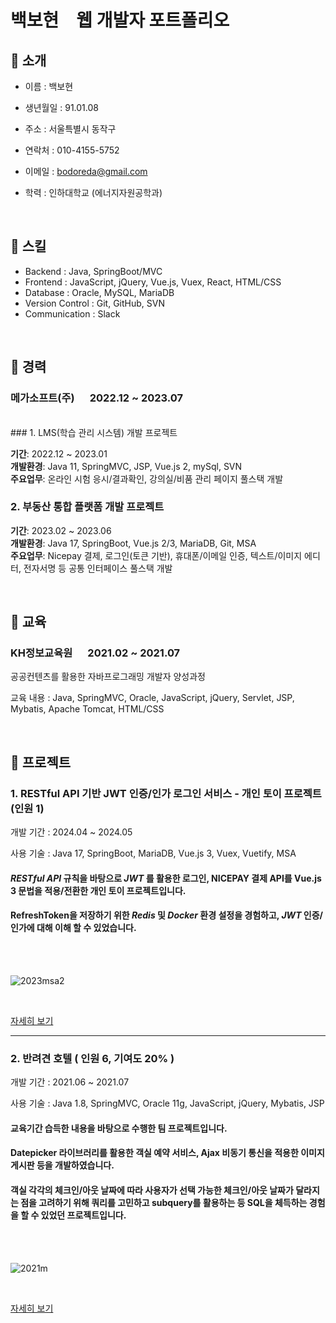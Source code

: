 # 백보현 웹 개발자 포트폴리오

## 📌 소개
- 이름 : 백보현
- 생년월일 : 91.01.08  
- 주소 : 서울특별시 동작구
- 연락처 : 010-4155-5752
- 이메일 : bodoreda@gmail.com
- 학력 : 인하대학교 (에너지자원공학과)

  <br>

## 📌 스킬
- Backend : Java, SpringBoot/MVC
- Frontend : JavaScript, jQuery, Vue.js, Vuex, React, HTML/CSS
- Database : Oracle, MySQL, MariaDB
- Version Control : Git, GitHub, SVN
- Communication : Slack

<br>

## 📌 경력
### 메가소프트(주)   2022.12 ~ 2023.07  
<br>
### 1. LMS(학습 관리 시스템) 개발 프로젝트

**기간**: 2022.12 ~ 2023.01  
**개발환경**: Java 11, SpringMVC, JSP, Vue.js 2, mySql, SVN  
**주요업무**: 온라인 시험 응시/결과확인, 강의실/비품 관리 페이지 풀스택 개발


### 2. 부동산 통합 플랫폼 개발 프로젝트

**기간**: 2023.02 ~ 2023.06  
**개발환경**: Java 17, SpringBoot, Vue.js 2/3, MariaDB, Git, MSA  
**주요업무**: Nicepay 결제, 로그인(토큰 기반), 휴대폰/이메일 인증, 텍스트/이미지 에디터, 전자서명 등 공통 인터페이스 풀스택 개발

<br>

## 📌 교육
### KH정보교육원   2021.02 ~ 2021.07
공공컨텐츠를 활용한 자바프로그래밍 개발자 양성과정

교육 내용 : Java, SpringMVC, Oracle, JavaScript, jQuery, Servlet, JSP, Mybatis, Apache Tomcat, HTML/CSS

<br>

## 📌 프로젝트
### 1. RESTful API 기반 JWT 인증/인가 로그인 서비스 - 개인 토이 프로젝트(인원 1)

개발 기간 : 2024.04 ~ 2024.05

사용 기술 : Java 17, SpringBoot, MariaDB, Vue.js 3, Vuex, Vuetify, MSA

#### _RESTful API_ 규칙을 바탕으로 _JWT_ 를 활용한 로그인, NICEPAY 결제 API를 Vue.js 3 문법을 적용/전환한 개인 토이 프로젝트입니다.

#### RefreshToken을 저장하기 위한 _Redis_ 및 _Docker_ 환경 설정을 경험하고, _JWT_ 인증/인가에 대해 이해 할 수 있었습니다.
<br>
<br>

![2023msa2](https://github.com/bodoreda/portfolio/assets/78584015/697b2257-a28f-4856-924a-fb8129894d31)

<br>

[자세히 보기](https://github.com/bodoreda/2023Member)

---

### 2. 반려견 호텔 ( 인원 6, 기여도 20% )
개발 기간 : 2021.06 ~ 2021.07

사용 기술 : Java 1.8, SpringMVC, Oracle 11g, JavaScript, jQuery, Mybatis, JSP

#### 교육기간 습득한 내용을 바탕으로 수행한 팀 프로젝트입니다. 

#### Datepicker 라이브러리를 활용한 객실 예약 서비스, Ajax 비동기 통신을 적용한 이미지 게시판 등을 개발하였습니다.

#### 객실 각각의 체크인/아웃 날짜에 따라 사용자가 선택 가능한 체크인/아웃 날짜가 달라지는 점을 고려하기 위해 쿼리를 고민하고 subquery를 활용하는 등 SQL을 체득하는 경험을 할 수 있었던 프로젝트입니다.
<br>
<br>

![2021m](https://github.com/bodoreda/portfolio/assets/78584015/7046782f-48a8-43a6-a571-8ffb463414e2)

<br>

[자세히 보기](https://github.com/bodoreda/2021muyahotel)
